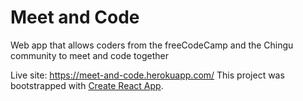 # Meet and Code
Web app that allows coders from the freeCodeCamp and the Chingu community to meet and code together

Live site: <https://meet-and-code.herokuapp.com/>
This project was bootstrapped with [Create React App](https://github.com/facebookincubator/create-react-app).